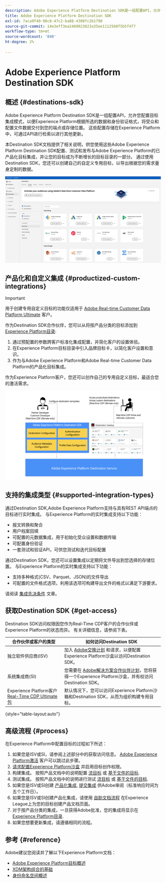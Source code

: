 ```yaml
---
description: Adobe Experience Platform Destination SDK是一组配置API，允许您配置目标集成模式，以便Experience Platform根据所选的数据和身份验证格式将受众和配置文件数据交付到端点或存储位置。 这些配置存储在Experience Platform中，可通过API进行检索以进行其他更新。
title: Adobe Experience Platform Destination SDK
exl-id: 7aca9f40-98c8-47c2-ba88-4308fc2b1798
source-git-commit: 14e3eff3ea2469023823a35ee1112568f5b5f4f7
workflow-type: tm+mt
source-wordcount: '840'
ht-degree: 2%

---
```


# Adobe Experience Platform Destination SDK

## 概述 {#destinations-sdk}

Adobe Experience Platform Destination SDK是一组配置API，允许您配置目标集成模式，以便Experience Platform根据所选的数据和身份验证格式，将受众和配置文件数据交付到您的端点或存储位置。 这些配置存储在Experience Platform中，可通过API进行检索以进行其他更新。

本Destination SDK文档提供了相关说明，供您使用这些Adobe Experience Platform Destination SDK配置、测试和发布与Adobe Experience Platform的已产品化目标集成，并让您的目标成为不断增长的目标目录的一部分。 通过使用Destination SDK，您还可以创建自己的自定义专用目标，以导出根据您的需求量身定制的数据。

![Experience PlatformUI中的屏幕截图，显示目标目录](./assets/destinations-catalog-overview.png)

## 产品化和自定义集成 {#productized-custom-integrations}

>[!IMPORTANT]
>
> 用于创建专用自定义目标的功能仅适用于 [Adobe Real-time Customer Data Platform Ultimate](https://helpx.adobe.com/legal/product-descriptions/real-time-customer-data-platform.html) 客户。

作为Destination SDK合作伙伴，您可以从将按产品分类的目标添加到 [Experience Platform目录](/help/destinations/catalog/overview.md):
1. 通过预配置的参数跨客户标准化集成配置，并简化客户的设置体验。
2. 在Experience Platform目标目录中引入品牌目标卡，以简化客户设置和意识。
3. 作为与Adobe Experience Platform和Adobe Real-time Customer Data Platform的产品化目标集成。

作为Experience Platform客户，您还可以创作自己的专用自定义目标，最适合您的激活需求。

![一个概述图，其中显示了目标开发人员如何与Destination SDK交互，以及Real-Time CDP客户如何从产品化和专用目标中受益。](./assets/destination-sdk-visual.png)

## 支持的集成类型 {#supported-integration-types}

通过Destination SDK,Adobe Experience Platform支持与具有REST API端点的目标进行实时集成。 与Experience Platform的实时集成支持以下功能：
* 报文转换和聚合
* 用户档案回填
* 可配置的元数据集成，用于初始化受众设置和数据传输
* 可配置身份验证
* 一套测试和验证API，可供您测试和迭代目标配置

通过Destination SDK，您还可以设置集成以定期将文件导出到您选择的存储位置。 与Experience Platform的实时集成支持以下功能：
* 支持多种格式(CSV、Parquet、JSON)的文件导出
* 可配置的文件格式选项，利用该选项可构建导出文件的格式以满足下游要求。

请阅读 [集成先决条件](./integration-prerequisites.md) 文章。

## 获取Destination SDK {#get-access}

Destination SDK访问权限因您作为Real-Time CDP客户的合作伙伴或Experience Platform的状态而异。 有关详细信息，请参阅下表。


| 合作伙伴或客户的类型 | 如何访问Destination SDK |
---------|----------|
| 独立软件供应商(ISV) | 加入 [Adobe交换计划](https://partners.adobe.com/exchangeprogram/experiencecloud.html) 和请求，以便配置Experience Platform沙盒以访问Destination SDK。 |
| 系统集成商(SI) | 您需要在 [Adobe解决方案合作伙伴计划](https://solutionpartners.adobe.com/home.html)，您将获得一个Experience Platform沙盒，并有权访问Destination SDK。 |
| Experience Platform客户 [Real-Time CDP Ultimate包](https://helpx.adobe.com/legal/product-descriptions/real-time-customer-data-platform.html) | 默认情况下，您可以访问Experience Platform沙箱和Destination SDK，从而为组织构建专用目标。 |

{style=&quot;table-layout:auto&quot;}

## 高级流程 {#process}

在Experience Platform中配置目标的过程如下所述：

1. 如果您是ISV或SI，请参阅上述部分中的获取访问信息。 [Adobe Experience Platform激活](https://helpx.adobe.com/legal/product-descriptions/adobe-experience-platform0.html) 客户可以跳过此步骤。
2. [请求配置Experience Platform沙盒](https://adobeexchangeec.zendesk.com/hc/en-us/articles/360037457812-Adobe-Experience-Platform-Sandbox-Accounts-Access-Adding-Users-and-Support) 并启用目标创作权限。
3. 构建集成。 按照产品文档中的说明配置 [流目标](./configure-destination-instructions.md) 或 [基于文件的目标](./configure-file-based-destination-instructions.md).
4. 测试集成。 按照产品文档中的说明进行测试 [流目标](./test-destination.md) 或 [基于文件的目标](./file-based-destination-testing-overview.md).
5. 如果您是ISV或SI创建 [产品化集成](./overview.md#productized-custom-integrations), [提交集成](./submit-destination.md) 供Adobe审阅（标准响应时间为五个工作日）。
6. 如果您是ISV或SI创建产品化集成，请使用 [自助文档流程](./docs-framework/documentation-instructions.md) 在Experience League上为您的目标创建产品文档页面。
7. 对于按产品分类的集成，一旦获得Adobe批准，您的集成将显示在 [Experience Platform目录](/help/destinations/catalog/overview.md).
8. 如果您想要更新集成，请遵循相同的流程。

## 参考 {#reference}

Adobe建议您阅读并了解以下Experience Platform文档：

* [Adobe Experience Platform目标概述](https://experienceleague.adobe.com/docs/experience-platform/destinations/home.html?lang=en)
* [XDM架构组合的基础](https://experienceleague.adobe.com/docs/experience-platform/xdm/schema/composition.html?lang=zh-Hans)
* [身份命名空间概述](https://experienceleague.adobe.com/docs/experience-platform/identity/namespaces.html?lang=zh-Hans)
